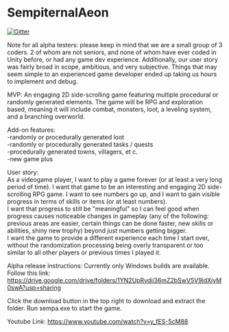 # SempiternalAeon



[![Gitter](https://badges.gitter.im/Join%20Chat.svg)](https://gitter.im/Sempiternal-Aeon/Lobby?utm_source=badge&utm_medium=badge&utm_campaign=pr-badge&utm_content=badge)

Note for all alpha testers:
  please keep in mind that we are a small group of 3 coders. 2 of whom are not seniors, and none of whom have ever coded in Unity before, or had any game dev experience.  Additionally, our user story was fairly broad in scope, ambitious, and very subjective. 
  Things that may seem simple to an experienced game developer ended up taking us hours to implement and debug.



MVP: An engaging 2D side-scrolling game featuring multiple procedural or randomly generated elements.
The game will be RPG and exploration based, meaning it will include combat, monsters, loot, a leveling system, and a branching overworld.

Add-on features:  
-randomly or procedurally generated loot  
-randomly or procedurally generated tasks / quests   
-procedurally generated towns, villagers,  et c.  
-new game plus  


User story:   
As a videogame player, I want to play a game forever (or at least a very long period of time). I want that game to be an interesting and engaging 2D side-scrolling RPG game.
I want to see numbers go up, and I want to gain visible progress in terms of skills or items (or at least numbers).  
I want that progress to still be "meaningful" so I can feel good when progress causes noticeable changes in gameplay
(any of the following: previous areas are easier, certain things can be done faster, new skills or abilities, shiny new trophy)
beyond just numbers getting bigger.  
I want the game to provide a different experience each time I start over, without the randomization processing being overly transparent or too similar to all other players or previous times I played it.  


Alpha release instructions: Currently only Windows builds are available.
Follow this link: https://drive.google.com/drive/folders/1YN2UpRvdii36mZ2bSwV5V9ldXiyM0swA?usp=sharing

Click the download button in the top right to download and extract the folder. Run sempa.exe to start the game.

Youtube Link: https://www.youtube.com/watch?v=y_fES-5cM88

